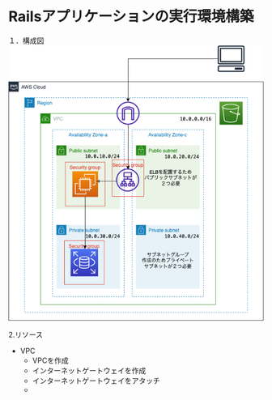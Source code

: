 # Railsアプリケーションの実行環境構築　　
１．構成図  
![構成図](./lalala-drawio.png)


2.リソース  
- VPC  
    - VPCを作成  
    - インターネットゲートウェイを作成  
    - インターネットゲートウェイをアタッチ  
    - 

